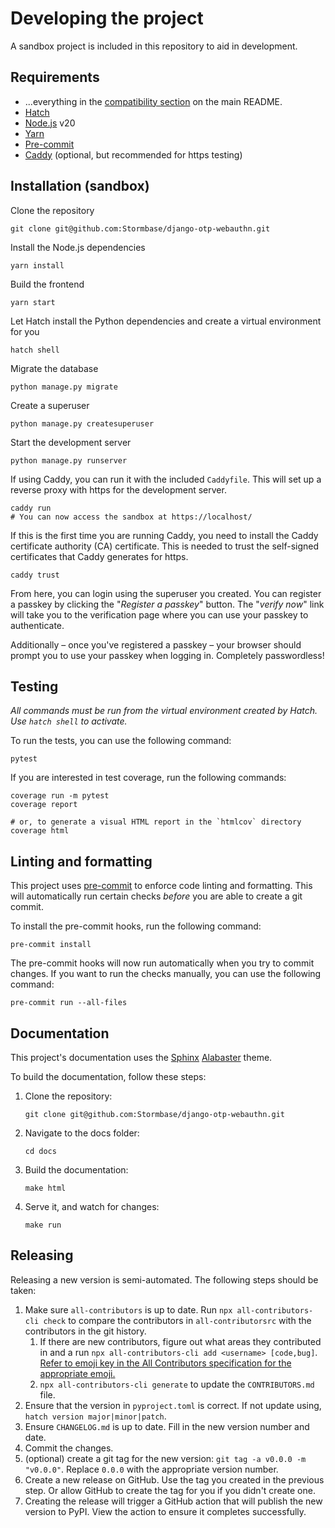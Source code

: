 # Developing the project

A sandbox project is included in this repository to aid in development.

## Requirements

- ...everything in the [compatibility section](./README.md#compatibility) on the main README.
- [Hatch](https://hatch.pypa.io/)
- [Node.js](https://nodejs.org/) v20
- [Yarn](https://yarnpkg.com/)
- [Pre-commit](https://pre-commit.com/)
- [Caddy](https://caddyserver.com/) (optional, but recommended for https testing)

## Installation (sandbox)

Clone the repository

    git clone git@github.com:Stormbase/django-otp-webauthn.git

Install the Node.js dependencies

    yarn install

Build the frontend

    yarn start

Let Hatch install the Python dependencies and create a virtual environment for you

    hatch shell

Migrate the database

    python manage.py migrate

Create a superuser

    python manage.py createsuperuser

Start the development server

    python manage.py runserver

If using Caddy, you can run it with the included `Caddyfile`. This will set up a reverse proxy with https for the development server.

    caddy run
    # You can now access the sandbox at https://localhost/

If this is the first time you are running Caddy, you need to install the Caddy certificate authority (CA) certificate. This is needed to trust the self-signed certificates that Caddy generates for https.

    caddy trust

From here, you can login using the superuser you created. You can register a passkey by clicking the "_Register a passkey_" button. The "_verify now_" link will take you to the verification page where you can use your passkey to authenticate.

Additionally – once you've registered a passkey – your browser should prompt you to use your passkey when logging in. Completely passwordless!

## Testing

_All commands must be run from the virtual environment created by Hatch. Use `hatch shell` to activate._

To run the tests, you can use the following command:

    pytest

If you are interested in test coverage, run the following commands:

    coverage run -m pytest
    coverage report

    # or, to generate a visual HTML report in the `htmlcov` directory
    coverage html

## Linting and formatting

This project uses [pre-commit](https://pre-commit.com/) to enforce code linting and formatting. This will automatically run certain checks _before_ you are able to create a git commit.

To install the pre-commit hooks, run the following command:

    pre-commit install

The pre-commit hooks will now run automatically when you try to commit changes. If you want to run the checks manually, you can use the following command:

    pre-commit run --all-files

## Documentation

This project's documentation uses the [Sphinx](https://www.sphinx-doc.org) [Alabaster](https://alabaster.readthedocs.io/) theme.

To build the documentation, follow these steps:

1. Clone the repository:

    ```
    git clone git@github.com:Stormbase/django-otp-webauthn.git
    ```

2. Navigate to the docs folder:

    ```
    cd docs
    ```

3. Build the documentation:

    ```
    make html
    ```

4. Serve it, and watch for changes:

    ```
    make run
    ```

## Releasing

Releasing a new version is semi-automated. The following steps should be taken:

1. Make sure `all-contributors` is up to date. Run `npx all-contributors-cli check` to compare the contributors in `all-contributorsrc` with the contributors in the git history.
   1. If there are new contributors, figure out what areas they contributed in and a run `npx all-contributors-cli add <username> [code,bug]`. [Refer to emoji key in the All Contributors specification for the appropriate emoji.](https://allcontributors.org/docs/en/emoji-key)
   2. `npx all-contributors-cli generate` to update the `CONTRIBUTORS.md` file.
2. Ensure that the version in `pyproject.toml` is correct. If not update using, `hatch version major|minor|patch`.
3. Ensure `CHANGELOG.md` is up to date. Fill in the new version number and date.
4. Commit the changes.
5. (optional) create a git tag for the new version: `git tag -a v0.0.0 -m "v0.0.0"`. Replace `0.0.0` with the appropriate version number.
6. Create a new release on GitHub. Use the tag you created in the previous step. Or allow GitHub to create the tag for you if you didn't create one.
7. Creating the release will trigger a GitHub action that will publish the new version to PyPI. View the action to ensure it completes successfully.
